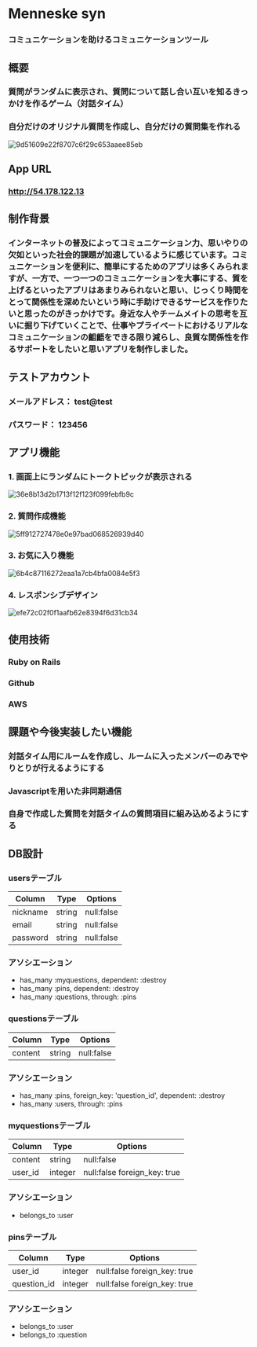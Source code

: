# Menneske syn
### コミュニケーションを助けるコミュニケーションツール

## 概要
### 質問がランダムに表示され、質問について話し合い互いを知るきっかけを作るゲーム（対話タイム）
### 自分だけのオリジナル質問を作成し、自分だけの質問集を作れる

![9d51609e22f8707c6f29c653aaee85eb](https://user-images.githubusercontent.com/63987719/84096992-43c68780-aa3e-11ea-890b-0dda20486298.png)

## App URL

### http://54.178.122.13

## 制作背景
### インターネットの普及によってコミュニケーション力、思いやりの欠如といった社会的課題が加速しているように感じています。コミュニケーションを便利に、簡単にするためのアプリは多くみられますが、一方で、一つ一つのコミュニケーションを大事にする、質を上げるといったアプリはあまりみられないと思い、じっくり時間をとって関係性を深めたいという時に手助けできるサービスを作りたいと思ったのがきっかけです。身近な人やチームメイトの思考を互いに掘り下げていくことで、仕事やプライベートにおけるリアルなコミュニケーションの齟齬をできる限り減らし、良質な関係性を作るサポートをしたいと思いアプリを制作しました。

## テストアカウント
### メールアドレス： test@test
### パスワード： 123456

## アプリ機能
### 1. 画面上にランダムにトークトピックが表示される

![36e8b13d2b1713f12f123f099febfb9c](https://user-images.githubusercontent.com/63987719/84105107-4a5efa00-aa52-11ea-9bf0-43bce327a333.gif)

### 2. 質問作成機能

![5ff912727478e0e97bad068526939d40](https://user-images.githubusercontent.com/63987719/84098151-732ac380-aa41-11ea-95a7-8e17ab6a8b58.png)

### 3. お気に入り機能

![6b4c87116272eaa1a7cb4bfa0084e5f3](https://user-images.githubusercontent.com/63987719/84098123-5f7f5d00-aa41-11ea-98e4-d5f637316ed7.png)

### 4. レスポンシブデザイン

![efe72c02f0f1aafb62e8394f6d31cb34](https://user-images.githubusercontent.com/63987719/84098072-4676ac00-aa41-11ea-830e-c049b74ef3a9.png)

## 使用技術
### Ruby on Rails
### Github
### AWS

## 課題や今後実装したい機能
### 対話タイム用にルームを作成し、ルームに入ったメンバーのみでやりとりが行えるようにする
### Javascriptを用いた非同期通信
### 自身で作成した質問を対話タイムの質問項目に組み込めるようにする

## DB設計
### usersテーブル
|Column|Type|Options|
|------|----|-------|
|nickname|string|null:false|
|email|string|null:false|
|password|string|null:false|

### アソシエーション
- has_many :myquestions, dependent: :destroy
- has_many :pins, dependent: :destroy
- has_many :questions, through: :pins

### questionsテーブル
|Column|Type|Options|
|------|----|-------|
|content|string|null:false|

### アソシエーション
- has_many :pins, foreign_key: 'question_id', dependent: :destroy
- has_many :users, through: :pins

### myquestionsテーブル
|Column|Type|Options|
|------|----|-------|
|content|string|null:false|
|user_id|integer|null:false  foreign_key: true|

### アソシエーション
- belongs_to :user

### pinsテーブル
|Column|Type|Options|
|------|----|-------|
|user_id|integer|null:false  foreign_key: true|
|question_id|integer|null:false  foreign_key: true|

### アソシエーション
- belongs_to :user
- belongs_to :question
